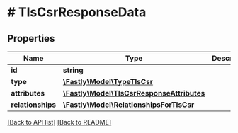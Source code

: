 # # TlsCsrResponseData

## Properties

Name | Type | Description | Notes
------------ | ------------- | ------------- | -------------
**id** | **string** |  | [optional] 
**type** | [**\Fastly\Model\TypeTlsCsr**](TypeTlsCsr.md) |  | [optional] 
**attributes** | [**\Fastly\Model\TlsCsrResponseAttributes**](TlsCsrResponseAttributes.md) |  | [optional] 
**relationships** | [**\Fastly\Model\RelationshipsForTlsCsr**](RelationshipsForTlsCsr.md) |  | [optional] 


[[Back to API list]](../../README.md#endpoints) [[Back to README]](../../README.md)
